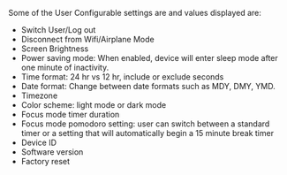 Some of the User Configurable settings are and values displayed are:
- Switch User/Log out
- Disconnect from Wifi/Airplane Mode 
- Screen Brightness
- Power saving mode: When enabled, device will enter sleep mode after one minute of inactivity.
- Time format: 24 hr vs 12 hr, include or exclude seconds
- Date format: Change between date formats such as MDY, DMY, YMD.
- Timezone
- Color scheme: light mode or dark mode
- Focus mode timer duration
- Focus mode pomodoro setting: user can switch between a standard timer or a setting that will automatically begin a 15 minute break timer
- Device ID
- Software version
- Factory reset
